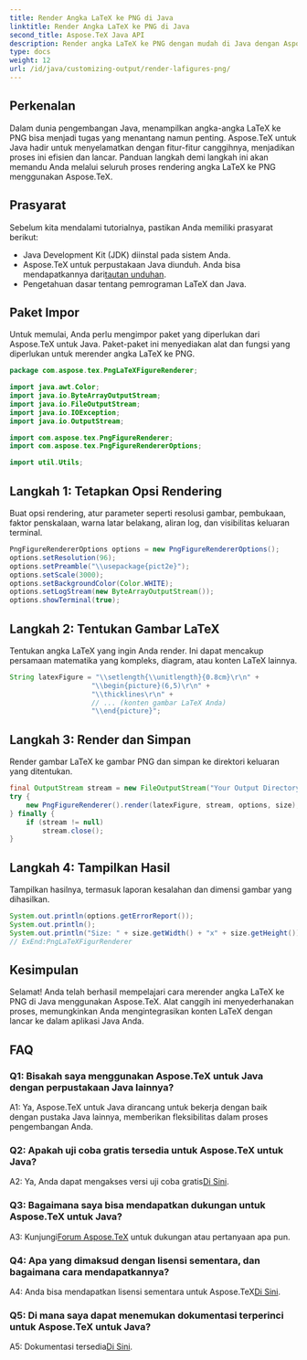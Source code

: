 ```yaml
---
title: Render Angka LaTeX ke PNG di Java
linktitle: Render Angka LaTeX ke PNG di Java
second_title: Aspose.TeX Java API
description: Render angka LaTeX ke PNG dengan mudah di Java dengan Aspose.TeX. Ikuti panduan ini untuk integrasi yang lancar.
type: docs
weight: 12
url: /id/java/customizing-output/render-lafigures-png/
---
```

## Perkenalan

Dalam dunia pengembangan Java, menampilkan angka-angka LaTeX ke PNG bisa menjadi tugas yang menantang namun penting. Aspose.TeX untuk Java hadir untuk menyelamatkan dengan fitur-fitur canggihnya, menjadikan proses ini efisien dan lancar. Panduan langkah demi langkah ini akan memandu Anda melalui seluruh proses rendering angka LaTeX ke PNG menggunakan Aspose.TeX.

## Prasyarat

Sebelum kita mendalami tutorialnya, pastikan Anda memiliki prasyarat berikut:

- Java Development Kit (JDK) diinstal pada sistem Anda.
-  Aspose.TeX untuk perpustakaan Java diunduh. Anda bisa mendapatkannya dari[tautan unduhan](https://releases.aspose.com/tex/java/).
- Pengetahuan dasar tentang pemrograman LaTeX dan Java.

## Paket Impor

Untuk memulai, Anda perlu mengimpor paket yang diperlukan dari Aspose.TeX untuk Java. Paket-paket ini menyediakan alat dan fungsi yang diperlukan untuk merender angka LaTeX ke PNG.

```java
package com.aspose.tex.PngLaTeXFigureRenderer;

import java.awt.Color;
import java.io.ByteArrayOutputStream;
import java.io.FileOutputStream;
import java.io.IOException;
import java.io.OutputStream;

import com.aspose.tex.PngFigureRenderer;
import com.aspose.tex.PngFigureRendererOptions;

import util.Utils;
```

## Langkah 1: Tetapkan Opsi Rendering

Buat opsi rendering, atur parameter seperti resolusi gambar, pembukaan, faktor penskalaan, warna latar belakang, aliran log, dan visibilitas keluaran terminal.

```java
PngFigureRendererOptions options = new PngFigureRendererOptions();
options.setResolution(96);
options.setPreamble("\\usepackage{pict2e}");
options.setScale(3000);
options.setBackgroundColor(Color.WHITE);
options.setLogStream(new ByteArrayOutputStream());
options.showTerminal(true);
```

## Langkah 2: Tentukan Gambar LaTeX

Tentukan angka LaTeX yang ingin Anda render. Ini dapat mencakup persamaan matematika yang kompleks, diagram, atau konten LaTeX lainnya.

```java
String latexFigure = "\\setlength{\\unitlength}{0.8cm}\r\n" +
                    "\\begin{picture}(6,5)\r\n" +
                    "\\thicklines\r\n" +
                    // ... (konten gambar LaTeX Anda)
                    "\\end{picture}";
```

## Langkah 3: Render dan Simpan

Render gambar LaTeX ke gambar PNG dan simpan ke direktori keluaran yang ditentukan.

```java
final OutputStream stream = new FileOutputStream("Your Output Directory" + "text-and-formula.png");
try {
    new PngFigureRenderer().render(latexFigure, stream, options, size);
} finally {
    if (stream != null)
        stream.close();
}
```

## Langkah 4: Tampilkan Hasil

Tampilkan hasilnya, termasuk laporan kesalahan dan dimensi gambar yang dihasilkan.

```java
System.out.println(options.getErrorReport());
System.out.println();
System.out.println("Size: " + size.getWidth() + "x" + size.getHeight());
// ExEnd:PngLaTeXFigurRenderer
```

## Kesimpulan

Selamat! Anda telah berhasil mempelajari cara merender angka LaTeX ke PNG di Java menggunakan Aspose.TeX. Alat canggih ini menyederhanakan proses, memungkinkan Anda mengintegrasikan konten LaTeX dengan lancar ke dalam aplikasi Java Anda.

## FAQ

### Q1: Bisakah saya menggunakan Aspose.TeX untuk Java dengan perpustakaan Java lainnya?

A1: Ya, Aspose.TeX untuk Java dirancang untuk bekerja dengan baik dengan pustaka Java lainnya, memberikan fleksibilitas dalam proses pengembangan Anda.

### Q2: Apakah uji coba gratis tersedia untuk Aspose.TeX untuk Java?

 A2: Ya, Anda dapat mengakses versi uji coba gratis[Di Sini](https://releases.aspose.com/).

### Q3: Bagaimana saya bisa mendapatkan dukungan untuk Aspose.TeX untuk Java?

 A3: Kunjungi[Forum Aspose.TeX](https://forum.aspose.com/c/tex/47) untuk dukungan atau pertanyaan apa pun.

### Q4: Apa yang dimaksud dengan lisensi sementara, dan bagaimana cara mendapatkannya?

 A4: Anda bisa mendapatkan lisensi sementara untuk Aspose.TeX[Di Sini](https://purchase.aspose.com/temporary-license/).

### Q5: Di mana saya dapat menemukan dokumentasi terperinci untuk Aspose.TeX untuk Java?

 A5: Dokumentasi tersedia[Di Sini](https://reference.aspose.com/tex/java/).